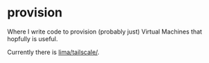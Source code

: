 # provision
Where I write code to provision (probably just) Virtual Machines that hopfully is useful.

Currently there is [lima/tailscale/](./lima/tailscale/).
